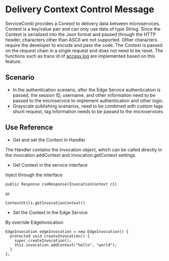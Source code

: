 # Delivery Context Control Message

ServiceComb provides a Context to delivery data between microservices. Context is a key/value pair and can only use data of type String. Since the Context is serialized into the Json format and passed through the HTTP header, characters other than ASCII are not supported. Other characters require the developer to encode and pass the code. The Context is passed on the request chain in a single request and does not need to be reset. The functions such as trace id of [access log](../build-provider/access-log-configuration.md) are implemented based on this feature.

## Scenario
* In the authentication scenario, after the Edge Service authentication is passed, the session ID, username, and other information need to be passed to the microservice to implement authentication and other logic.
* Grayscale publishing scenarios, need to be combined with custom tags shunt request, tag information needs to be passed to the microservices

## Use Reference

* Get and set the Context in Handler

The Handler contains the Invocation object, which can be called directly in the invocation.addContext and invocation.getContext settings.

* Get Context in the service interface

Inject through the interface
```
public Response cseResponse(InvocationContext c1)
```
or
```
ContextUtils.getInvocationContext()
```

* Set the Context in the Edge Service

By override EdgeInvocation
```
EdgeInvocation edgeInvocation = new EdgeInvocation() {
  protected void createInvocation() {
    super.createInvocation();
    this.invocation.addContext("hello", "world");
  }
};
```
